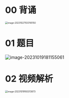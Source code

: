 # 00 背诵

<img src="https://cvp.oss-cn-shanghai.aliyuncs.com/picgo/202310271037227.png" alt="image-20231027103745150" style="zoom:50%;" />



# 01 题目

![image-20231019181155061](https://cvp.oss-cn-shanghai.aliyuncs.com/picgo/202310191811159.png)



# 02 视频解析

<img src="https://cvp.oss-cn-shanghai.aliyuncs.com/picgo/202310191833926.png" alt="image-20231019183313873" style="zoom:50%;" />

